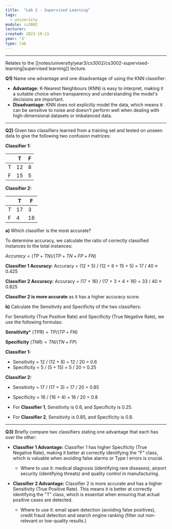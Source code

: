 ```yaml
---
title:  "Lab 2 - Supervised Learning"
tags:
  - university
module: cs3002
lecturer:
created: 2023-10-13
year: '3'
type: lab
---
```

---
Relates to the [[notes/university/year3/cs3002/cs3002-supervised-learning|supervised learning]] lecture.

**Q1)** Name one advantage and one disadvantage of using the KNN classifier:

- **Advantage:** K-Nearest Neighbours (KNN) is easy to interpret, making it a suitable choice when transparency and understanding the model's decisions are important.
- **Disadvantage:** KNN does not explicitly model the data, which means it can be sensitive to noise and doesn't perform well when dealing with high-dimensional datasets or imbalanced data.

---
**Q2)** Given two classifiers learned from a training set and tested on unseen data to give the following two confusion matrices:

**Classifier 1:**

|     | T   | F   |
| --- | --- | --- |
| T   | 12  | 8   |
| F   | 15  | 5   | 

**Classifier 2:**

|     | T   | F   |
| --- | --- | --- |
| T   | 17  | 3   |
| F   | 4   | 16  | 

**a)** Which classifier is the most accurate?

To determine accuracy, we calculate the ratio of correctly classified instances to the total instances:

$Accuracy = (TP + TN) / (TP + TN + FP + FN)$

**Classifier 1 Accuracy:**
Accuracy = (12 + 5) / (12 + 8 + 15 + 5) = 17 / 40 ≈ 0.425

**Classifier 2 Accuracy:**
Accuracy = (17 + 16) / (17 + 3 + 4 + 16) = 33 / 40 ≈ 0.825

**Classifier 2 is more accurate** as it has a higher accuracy score.

**b)** Calculate the Sensitivity and Specificity of the two classifiers:

For Sensitivity (True Positive Rate) and Specificity (True Negative Rate), we use the following formulas:

**Sensitivity*** $(TPR) = TP / (TP + FN)$

**Specificity** $(TNR) = TN / (TN + FP)$

**Classifier 1:**
- Sensitivity = 12 / (12 + 8) = 12 / 20 = 0.6
- Specificity = 5 / (5 + 15) = 5 / 20 = 0.25

**Classifier 2:**
- Sensitivity = 17 / (17 + 3) = 17 / 20 = 0.85
- Specificity = 16 / (16 + 4) = 16 / 20 = 0.8

- For **Classifier 1**, Sensitivity is 0.6, and Specificity is 0.25.
- For **Classifier 2**, Sensitivity is 0.85, and Specificity is 0.8.

---
**Q3)** Briefly compare two classifiers stating one advantage that each has over the other:

- **Classifier 1 Advantage:** Classifier 1 has higher Specificity (True Negative Rate), making it better at correctly identifying the "F" class, which is valuable when avoiding false alarms or Type I errors is crucial.
    - Where to use it: medical diagnosis (identifying rare diseases), airport security (identifying threats) and quality control in manufacturing.

- **Classifier 2 Advantage:** Classifier 2 is more accurate and has a higher Sensitivity (True Positive Rate). This means it is better at correctly identifying the "T" class, which is essential when ensuring that actual positive cases are detected.
    - Where to use it: email spam detection (avoiding false positives), credit fraud detection and search engine ranking (filter out non-relevant or low-quality results.)